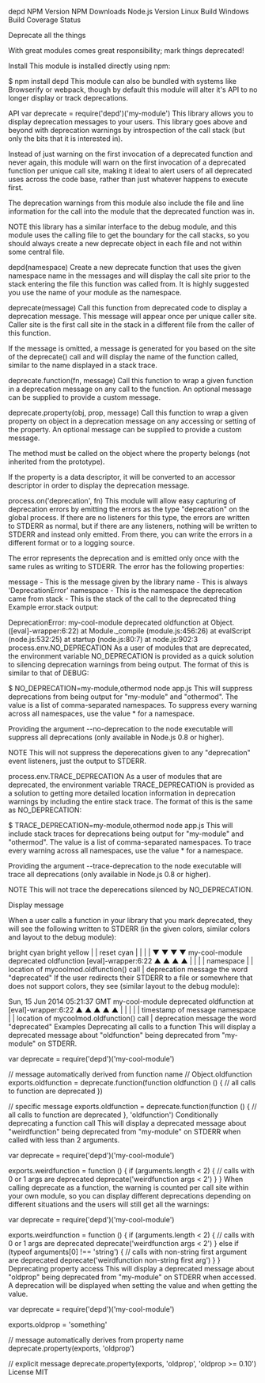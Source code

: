 depd
NPM Version NPM Downloads Node.js Version Linux Build Windows Build Coverage Status

Deprecate all the things

With great modules comes great responsibility; mark things deprecated!

Install
This module is installed directly using npm:

$ npm install depd
This module can also be bundled with systems like Browserify or webpack, though by default this module will alter it's API to no longer display or track deprecations.

API
var deprecate = require('depd')('my-module')
This library allows you to display deprecation messages to your users. This library goes above and beyond with deprecation warnings by introspection of the call stack (but only the bits that it is interested in).

Instead of just warning on the first invocation of a deprecated function and never again, this module will warn on the first invocation of a deprecated function per unique call site, making it ideal to alert users of all deprecated uses across the code base, rather than just whatever happens to execute first.

The deprecation warnings from this module also include the file and line information for the call into the module that the deprecated function was in.

NOTE this library has a similar interface to the debug module, and this module uses the calling file to get the boundary for the call stacks, so you should always create a new deprecate object in each file and not within some central file.

depd(namespace)
Create a new deprecate function that uses the given namespace name in the messages and will display the call site prior to the stack entering the file this function was called from. It is highly suggested you use the name of your module as the namespace.

deprecate(message)
Call this function from deprecated code to display a deprecation message. This message will appear once per unique caller site. Caller site is the first call site in the stack in a different file from the caller of this function.

If the message is omitted, a message is generated for you based on the site of the deprecate() call and will display the name of the function called, similar to the name displayed in a stack trace.

deprecate.function(fn, message)
Call this function to wrap a given function in a deprecation message on any call to the function. An optional message can be supplied to provide a custom message.

deprecate.property(obj, prop, message)
Call this function to wrap a given property on object in a deprecation message on any accessing or setting of the property. An optional message can be supplied to provide a custom message.

The method must be called on the object where the property belongs (not inherited from the prototype).

If the property is a data descriptor, it will be converted to an accessor descriptor in order to display the deprecation message.

process.on('deprecation', fn)
This module will allow easy capturing of deprecation errors by emitting the errors as the type "deprecation" on the global process. If there are no listeners for this type, the errors are written to STDERR as normal, but if there are any listeners, nothing will be written to STDERR and instead only emitted. From there, you can write the errors in a different format or to a logging source.

The error represents the deprecation and is emitted only once with the same rules as writing to STDERR. The error has the following properties:

message - This is the message given by the library
name - This is always 'DeprecationError'
namespace - This is the namespace the deprecation came from
stack - This is the stack of the call to the deprecated thing
Example error.stack output:

DeprecationError: my-cool-module deprecated oldfunction
    at Object.<anonymous> ([eval]-wrapper:6:22)
    at Module._compile (module.js:456:26)
    at evalScript (node.js:532:25)
    at startup (node.js:80:7)
    at node.js:902:3
process.env.NO_DEPRECATION
As a user of modules that are deprecated, the environment variable NO_DEPRECATION is provided as a quick solution to silencing deprecation warnings from being output. The format of this is similar to that of DEBUG:

$ NO_DEPRECATION=my-module,othermod node app.js
This will suppress deprecations from being output for "my-module" and "othermod". The value is a list of comma-separated namespaces. To suppress every warning across all namespaces, use the value * for a namespace.

Providing the argument --no-deprecation to the node executable will suppress all deprecations (only available in Node.js 0.8 or higher).

NOTE This will not suppress the deperecations given to any "deprecation" event listeners, just the output to STDERR.

process.env.TRACE_DEPRECATION
As a user of modules that are deprecated, the environment variable TRACE_DEPRECATION is provided as a solution to getting more detailed location information in deprecation warnings by including the entire stack trace. The format of this is the same as NO_DEPRECATION:

$ TRACE_DEPRECATION=my-module,othermod node app.js
This will include stack traces for deprecations being output for "my-module" and "othermod". The value is a list of comma-separated namespaces. To trace every warning across all namespaces, use the value * for a namespace.

Providing the argument --trace-deprecation to the node executable will trace all deprecations (only available in Node.js 0.8 or higher).

NOTE This will not trace the deperecations silenced by NO_DEPRECATION.

Display
message

When a user calls a function in your library that you mark deprecated, they will see the following written to STDERR (in the given colors, similar colors and layout to the debug module):

bright cyan    bright yellow
|              |          reset       cyan
|              |          |           |
▼              ▼          ▼           ▼
my-cool-module deprecated oldfunction [eval]-wrapper:6:22
▲              ▲          ▲           ▲
|              |          |           |
namespace      |          |           location of mycoolmod.oldfunction() call
               |          deprecation message
               the word "deprecated"
If the user redirects their STDERR to a file or somewhere that does not support colors, they see (similar layout to the debug module):

Sun, 15 Jun 2014 05:21:37 GMT my-cool-module deprecated oldfunction at [eval]-wrapper:6:22
▲                             ▲              ▲          ▲              ▲
|                             |              |          |              |
timestamp of message          namespace      |          |             location of mycoolmod.oldfunction() call
                                             |          deprecation message
                                             the word "deprecated"
Examples
Deprecating all calls to a function
This will display a deprecated message about "oldfunction" being deprecated from "my-module" on STDERR.

var deprecate = require('depd')('my-cool-module')

// message automatically derived from function name
// Object.oldfunction
exports.oldfunction = deprecate.function(function oldfunction () {
  // all calls to function are deprecated
})

// specific message
exports.oldfunction = deprecate.function(function () {
  // all calls to function are deprecated
}, 'oldfunction')
Conditionally deprecating a function call
This will display a deprecated message about "weirdfunction" being deprecated from "my-module" on STDERR when called with less than 2 arguments.

var deprecate = require('depd')('my-cool-module')

exports.weirdfunction = function () {
  if (arguments.length < 2) {
    // calls with 0 or 1 args are deprecated
    deprecate('weirdfunction args < 2')
  }
}
When calling deprecate as a function, the warning is counted per call site within your own module, so you can display different deprecations depending on different situations and the users will still get all the warnings:

var deprecate = require('depd')('my-cool-module')

exports.weirdfunction = function () {
  if (arguments.length < 2) {
    // calls with 0 or 1 args are deprecated
    deprecate('weirdfunction args < 2')
  } else if (typeof arguments[0] !== 'string') {
    // calls with non-string first argument are deprecated
    deprecate('weirdfunction non-string first arg')
  }
}
Deprecating property access
This will display a deprecated message about "oldprop" being deprecated from "my-module" on STDERR when accessed. A deprecation will be displayed when setting the value and when getting the value.

var deprecate = require('depd')('my-cool-module')

exports.oldprop = 'something'

// message automatically derives from property name
deprecate.property(exports, 'oldprop')

// explicit message
deprecate.property(exports, 'oldprop', 'oldprop >= 0.10')
License
MIT